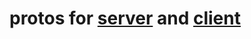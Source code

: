 # protos for [server](https://github.com/danilBogo/server) and [client](https://github.com/danilBogo/client)
